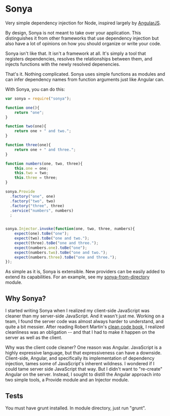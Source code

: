 Sonya
=======================
Very simple dependency injection for Node, inspired largely by [AngularJS](https://angularjs.org/).

By design, Sonya is not meant to take over your application. This distinguishes it from other frameworks that use dependency injection but also have a lot of opinions on how you should organize or write your code.

Sonya isn't like that. It isn't a framework at all. It's simply a tool that registers dependencies, resolves the relationships between them, and injects functions with the newly resolved depenencies.

That's it. Nothing complicated. Sonya uses simple functions as modules and can infer dependency names from function arguments just like Angular can.

With Sonya, you can do this:

```javascript
var sonya = require("sonya");

function one(){
    return "one";
}

function two(one){
    return one + " and two.";
}

function three(one){
    return one + " and three.";
}

function numbers(one, two, three){
    this.one = one;
    this.two = two;
    this.three = three;
}

sonya.Provide
  .factory("one", one)
  .factory("two", two)
  .factory("three", three)
  .service("numbers", numbers)
  ;


sonya.Injector.invoke(function(one, two, three, numbers){
    expect(one).toBe("one");
    expect(two).toBe("one and two.");
    expect(three).toBe("one and three.");
    expect(numbers.one).toBe("one");
    expect(numbers.two).toBe("one and two.");
    expect(numbers.three).toBe("one and three.");
});
```
As simple as it is, Sonya is extensible. New providers can be easily added to extend its capabilities. For an example, see my [sonya-from-directory](https://www.npmjs.org/package/sonya-from-directory) module.

Why Sonya?
----------
I started writing Sonya when I realized my client-side JavaScript was cleaner than my server-side JavaScript. And it wasn't just me. Working on a team, I found the server code was almost always harder to understand, and quite a bit messier. After reading Robert Martin's [clean code book](http://www.amazon.com/Clean-Code-Handbook-Software-Craftsmanship/dp/0132350882), I realized cleanliness was an obligation -- and that I had to make it happen on the server as well as the client.

Why was the client code cleaner? One reason was Angular. JavaScript is a highly expressive language, but that expressiveness can have a downside. Client-side, Angular, and specifically its implementation of dependency injection, tames some of JavaScript's inherent wildness. I wondered if I could tame server side JavaScript that way. But I didn't want to "re-create" Angular on the server. Instead, I sought to distill the Angular approach into two simple tools, a Provide module and an Injector module.

Tests
-----
You must have grunt installed. In module directory, just run "grunt".